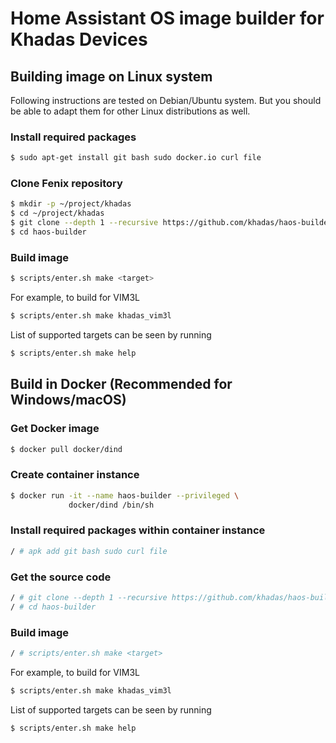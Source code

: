 # Home Assistant OS image builder for Khadas Devices
## Building image on Linux system
Following instructions are tested on Debian/Ubuntu system. But you should be able to adapt them for other Linux distributions as well.
### Install required packages

```bash
$ sudo apt-get install git bash sudo docker.io curl file
```

### Clone Fenix repository

```bash
$ mkdir -p ~/project/khadas
$ cd ~/project/khadas
$ git clone --depth 1 --recursive https://github.com/khadas/haos-builder
$ cd haos-builder
```

### Build image

```bash
$ scripts/enter.sh make <target>
```
For example, to build for VIM3L

```bash
$ scripts/enter.sh make khadas_vim3l
```

List of supported targets can be seen by running

```bash
$ scripts/enter.sh make help
```

## Build in Docker (Recommended for Windows/macOS)

### Get Docker image

```bash
$ docker pull docker/dind
```

### Create container instance

```bash
$ docker run -it --name haos-builder --privileged \
             docker/dind /bin/sh
```

### Install required packages within container instance

```bash
/ # apk add git bash sudo curl file
```

### Get the source code

```bash
/ # git clone --depth 1 --recursive https://github.com/khadas/haos-builder
/ # cd haos-builder
```

### Build image

```bash
/ # scripts/enter.sh make <target>
```

For example, to build for VIM3L

```bash
$ scripts/enter.sh make khadas_vim3l
```

List of supported targets can be seen by running

```bash
$ scripts/enter.sh make help
```
